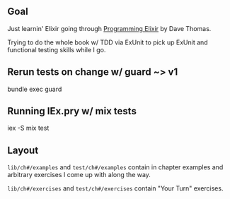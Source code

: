 ## Goal
Just learnin' Elixir going through [Programming Elixir](https://pragprog.com/book/elixir/programming-elixir) by Dave Thomas.

Trying to do the whole book w/ TDD via ExUnit to pick up ExUnit and functional testing skills while I go.

## Rerun tests on change w/ guard ~> v1
bundle exec guard

## Running IEx.pry w/ mix tests

iex -S mix test

## Layout

```lib/ch#/examples``` and ```test/ch#/examples``` contain in chapter examples and arbitrary exercises I come up with along the way.

```lib/ch#/exercises``` and ```test/ch#/exercises``` contain "Your Turn" exercises.
